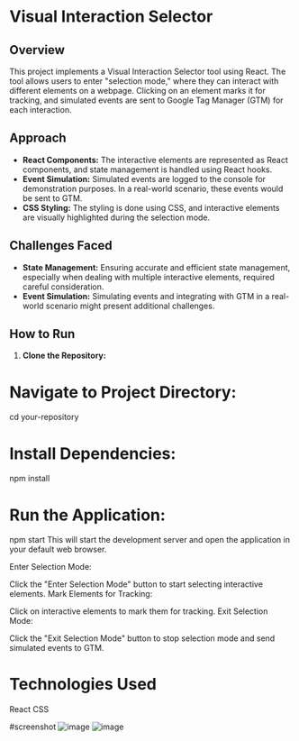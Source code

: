 # Visual Interaction Selector

## Overview

This project implements a Visual Interaction Selector tool using React. The tool allows users to enter "selection mode," where they can interact with different elements on a webpage. Clicking on an element marks it for tracking, and simulated events are sent to Google Tag Manager (GTM) for each interaction.

## Approach

- **React Components:** The interactive elements are represented as React components, and state management is handled using React hooks.
- **Event Simulation:** Simulated events are logged to the console for demonstration purposes. In a real-world scenario, these events would be sent to GTM.
- **CSS Styling:** The styling is done using CSS, and interactive elements are visually highlighted during the selection mode.

## Challenges Faced

- **State Management:** Ensuring accurate and efficient state management, especially when dealing with multiple interactive elements, required careful consideration.
- **Event Simulation:** Simulating events and integrating with GTM in a real-world scenario might present additional challenges.

## How to Run

1. **Clone the Repository:**
   
# Navigate to Project Directory:
cd your-repository
# Install Dependencies:

npm install
# Run the Application:

npm start
This will start the development server and open the application in your default web browser.

Enter Selection Mode:

Click the "Enter Selection Mode" button to start selecting interactive elements.
Mark Elements for Tracking:

Click on interactive elements to mark them for tracking.
Exit Selection Mode:

Click the "Exit Selection Mode" button to stop selection mode and send simulated events to GTM.

# Technologies Used
React
CSS

#screenshot
![image](https://github.com/Abtuha-Nisar/Apimiotask/assets/111420352/654cb375-6861-4e3a-8d28-ed7cfe2e8276)
![image](https://github.com/Abtuha-Nisar/Apimiotask/assets/111420352/90172ad0-e202-404b-a245-b770301c15c1)



